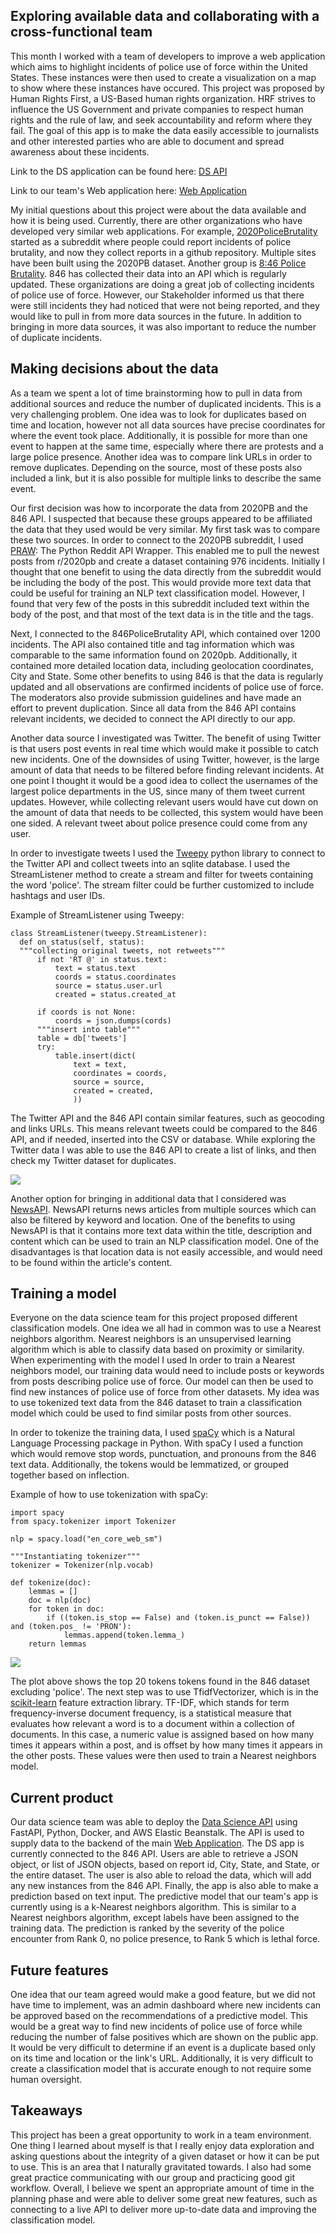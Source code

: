 ## Exploring available data and collaborating with a cross-functional team

This month I worked with a team of developers to improve a web application which aims to highlight incidents of police use of force within the United States. These instances were then used to create a visualization on a map to show where these instances have occured. This project was proposed by Human Rights First, a US-Based human rights organization. HRF strives to influence the US Government and private companies to respect human rights and the rule of law, and seek accountability and reform where they fail. The goal of this app is to make the data easily accessible to journalists and other interested parties who are able to document and spread awareness about these incidents. 

Link to the DS application can be found here: [DS API](https://b-ds.humanrightsfirst.dev/)

Link to our team's Web application here: [Web Application](https://www.b.humanrightsfirst.dev/)

My initial questions about this project were about the data available and how it is being used. Currently, there are other organizations who have developed very similar web applications. For example, [2020PoliceBrutality](https://github.com/2020PB/police-brutality) started as a subreddit where people could report incidents of police brutality, and now they collect reports in a github repository. Multiple sites have been built using the 2020PB dataset. Another group is [8:46 Police Brutality](https://github.com/949mac/846-backend/). 846 has collected their data into an API which is regularly updated. These organizations are doing a great job of collecting incidents of police use of force. However, our Stakeholder informed us that there were still incidents they had noticed that were not being reported, and they would like to pull in from more data sources in the future. In addition to bringing in more data sources, it was also important to reduce the number of duplicate incidents. 

## Making decisions about the data

As a team we spent a lot of time brainstorming how to pull in data from additional sources and reduce the number of duplicated incidents. This is a very challenging problem. One idea was to look for duplicates based on time and location, however not all data sources have precise coordinates for where the event took place. Additionally, it is possible for more than one event to happen at the same time, especially where there are protests and a large police presence. Another idea was to compare link URLs in order to remove duplicates. Depending on the source, most of these posts also included a link, but it is also possible for multiple links to describe the same event. 

Our first decision was how to incorporate the data from 2020PB and the 846 API. I suspected that because these groups appeared to be affiliated the data that they used would be very similar. My first task was to compare these two sources. In order to connect to the 2020PB subreddit, I used [PRAW](https://praw.readthedocs.io/en/latest/): The Python Reddit API Wrapper. This enabled me to pull the newest posts from r/2020pb and create a dataset containing 976 incidents. Initially I thought that one benefit to using the data directly from the subreddit would be including the body of the post. This would provide more text data that could be useful for training an NLP text classification model. However, I found that very few of the posts in this subreddit included text within the body of the post, and that most of the text data is in the title and the tags. 

Next, I connected to the 846PoliceBrutality API, which contained over 1200 incidents. The API also contained title and tag information which was comparable to the same information found on 2020pb. Additionally, it contained more detailed location data, including geolocation coordinates, City and State. Some other benefits to using 846 is that the data is regularly updated and all observations are confirmed incidents of police use of force. The moderators also provide submission guidelines and have made an effort to prevent duplication. Since all data from the 846 API contains relevant incidents, we decided to connect the API directly to our app. 

Another data source I investigated was Twitter. The benefit of using Twitter is that users post events in real time which would make it possible to catch new incidents. One of the downsides of using Twitter, however, is the large amount of data that needs to be filtered before finding relevant incidents. At one point I thought it would be a good idea to collect the usernames of the largest police departments in the US, since many of them tweet current updates. However, while collecting relevant users would have cut down on the amount of data that needs to be collected, this system would have been one sided. A relevant tweet about police presence could come from any user. 

In order to investigate tweets I used the [Tweepy](http://docs.tweepy.org/en/latest/index.html) python library to connect to the Twitter API and collect tweets into an sqlite database. I used the StreamListener method to create a stream and filter for tweets containing the word 'police'. The stream filter could be further customized to include hashtags and user IDs. 

Example of StreamListener using Tweepy:
~~~
class StreamListener(tweepy.StreamListener):
  def on_status(self, status):
  """collecting original tweets, not retweets"""
      if not 'RT @' in status.text:
          text = status.text
          coords = status.coordinates
          source = status.user.url
          created = status.created_at
      
      if coords is not None:
          coords = json.dumps(cords)
      """insert into table"""
      table = db['tweets']
      try:
          table.insert(dict(
              text = text,
              coordinates = coords,
              source = source,
              created = created,
              ))  
~~~
The Twitter API and the 846 API contain similar features, such as geocoding and links URLs. This means relevant tweets could be compared to the 846 API, and if needed, inserted into the CSV or database. While exploring the Twitter data I was able to use the 846 API to create a list of links, and then check my Twitter dataset for duplicates. 

![](https://raw.githubusercontent.com/cdixson-ds/cdixson-ds.github.io/master/img/Twitter_concept.png)
    
Another option for bringing in additional data that I considered was [NewsAPI](https://newsapi.org/). NewsAPI returns news articles from multiple sources which can also be filtered by keyword and location. One of the benefits to using NewsAPI is that it contains more text data within the title, description and content which can be used to train an NLP classification model. One of the disadvantages is that location data is not easily accessible, and would need to be found within the article's content. 

## Training a model

Everyone on the data science team for this project proposed different classification models. One idea we all had in common was to use a Nearest neighbors algorithm. Nearest neighbors is an unsupervised learning algorithm which is able to classify data based on proximity or similarity. When experimenting with the model I used  In order to train a Nearest neighbors model, our training data would need to include posts or keywords from posts describing police use of force. Our model can then be used to find new instances of police use of force from other datasets. My idea was to use tokenized text data from the 846 dataset to train a classification model which could be used to find similar posts from other sources. 

In order to tokenize the training data, I used [spaCy](https://spacy.io/) which is a Natural Language Processing package in Python. With spaCy I used a function which would remove stop words, punctuation, and pronouns from the 846 text data. Additionally, the tokens would be lemmatized, or grouped together based on inflection. 

Example of how to use tokenization with spaCy:
~~~
import spacy
from spacy.tokenizer import Tokenizer

nlp = spacy.load("en_core_web_sm")

"""Instantiating tokenizer"""
tokenizer = Tokenizer(nlp.vocab)

def tokenize(doc):
    lemmas = []
    doc = nlp(doc)
    for token in doc: 
        if ((token.is_stop == False) and (token.is_punct == False)) and (token.pos_ != 'PRON'):
            lemmas.append(token.lemma_)
    return lemmas
~~~

![](https://raw.githubusercontent.com/cdixson-ds/cdixson-ds.github.io/master/img/token_data.PNG)

The plot above shows the top 20 tokens tokens found in the 846 dataset excluding 'police'. The next step was to use TfidfVectorizer, which is in the [scikit-learn](https://scikit-learn.org/stable/modules/generated/sklearn.feature_extraction.text.TfidfVectorizer.html) feature extraction library. TF-IDF, which stands for term frequency-inverse document frequency, is a statistical measure that evaluates how relevant a word is to a document within a collection of documents. In this case, a numeric value is assigned based on how many times it appears within a post, and is offset by how many times it appears in the other posts. These values were then used to train a Nearest neighbors model.  

## Current product

Our data science team was able to deploy the [Data Science API](https://b-ds.humanrightsfirst.dev/) using FastAPI, Python, Docker, and AWS Elastic Beanstalk. The API is used to supply data to the backend of the main [Web Application](https://www.b.humanrightsfirst.dev/). The DS app is currently connected to the 846 API. Users are able to retrieve a JSON object, or list of JSON objects, based on report id, City, State, and State, or the entire dataset. The user is also able to reload the data, which will add any new instances from the 846 API. Finally, the app is also able to make a prediction based on text input. The predictive model that our team's app is currently using is a k-Nearest neighbors algorithm. This is similar to a Nearest neighbors algorithm, except labels have been assigned to the training data. The prediction is ranked by the severity of the police encounter from Rank 0, no police presence, to Rank 5 which is lethal force.  

## Future features

One idea that our team agreed would make a good feature, but we did not have time to implement, was an admin dashboard where new incidents can be approved based on the recommendations of a predictive model. This would be a great way to find new incidents of police use of force while reducing the number of false positives which are shown on the public app. It would be very difficult to determine if an event is a duplicate based only on its time and location or the link's URL. Additionally, it is very difficult to create a classification model that is accurate enough to not require some human oversight. 

## Takeaways 

This project has been a great opportunity to work in a team environment. One thing I learned about myself is that I really enjoy data exploration and asking questions about the integrity of a given dataset or how it can be put to use. This is an area that I naturally gravitated towards. I also had some great practice communicating with our group and practicing good git workflow. Overall, I believe we spent an appropriate amount of time in the planning phase and were able to deliver some great new features, such as connecting to a live API to deliver more up-to-date data and improving the classification model. 


